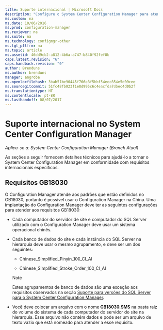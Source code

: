 ```yaml
---
title: Suporte internacional | Microsoft Docs
description: "Configure o System Center Configuration Manager para atender a requisitos internacionais específicos."
ms.custom: na
ms.date: 10/06/2016
ms.prod: configuration-manager
ms.reviewer: na
ms.suite: na
ms.technology: configmgr-other
ms.tgt_pltfrm: na
ms.topic: article
ms.assetid: 46dd9cb2-a812-4b6a-a747-b840f92fef8b
caps.latest.revision: "6"
caps.handback.revision: "0"
author: Brenduns
ms.author: brenduns
manager: angrobe
ms.openlocfilehash: 3bab51be96445f766e8f5bbf54eee854e5d09cee
ms.sourcegitcommit: 51fc48fb023f1e8d995c6c4eacfda7dbec4d0b2f
ms.translationtype: HT
ms.contentlocale: pt-BR
ms.lasthandoff: 08/07/2017
---
```

# <a name="international-support-in-system-center-configuration-manager"></a>Suporte internacional no System Center Configuration Manager

*Aplica-se a: System Center Configuration Manager (Branch Atual)*

As seções a seguir fornecem detalhes técnicos para ajudá-lo a tornar o System Center Configuration Manager em conformidade com requisitos internacionais específicos.  

## <a name="gb18030-requirements"></a>Requisitos GB18030  
 O Configuration Manager atende aos padrões que estão definidos no GB18030, portanto é possível usar o Configuration Manager na China. Uma implantação do Configuration Manager deve ter as seguintes configurações para atender aos requisitos GB18030:  

-   Cada computador do servidor de site e computador do SQL Server utilizado com o Configuration Manager deve usar um sistema operacional chinês.  

-   Cada banco de dados do site e cada instância do SQL Server na hierarquia deve usar o mesmo agrupamento, e deve ser um dos seguintes:  

    -   Chinese_Simplified_Pinyin_100_CI_AI  

    -   Chinese_Simplified_Stroke_Order_100_CI_AI  

    > [!NOTE]  
    >  Estes agrupamentos de banco de dados são uma exceção aos requisitos observados na seção [Suporte para versões do SQL Server para o System Center Configuration Manager](../../../core/plan-design/configs/support-for-sql-server-versions.md).  

-   Você deve colocar um arquivo com o nome **GB18030.SMS** na pasta raiz do volume do sistema de cada computador do servidor do site na hierarquia. Esse arquivo não contém dados e pode ser um arquivo de texto vazio que está nomeado para atender a esse requisito.  

